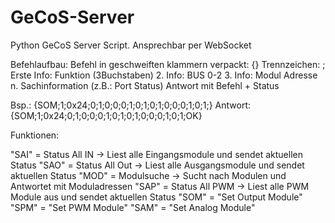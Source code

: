 # GeCoS-Server
Python GeCoS Server Script. Ansprechbar per WebSocket


Befehlaufbau:
Befehl in geschweiften klammern verpackt: {}
Trennzeichen: ;
Erste Info: Funktion (3Buchstaben)
2. Info: BUS 0-2
3. Info: Modul Adresse
n. Sachinformation (z.B.: Port Status)
Antwort mit Befehl + Status

Bsp.: {SOM;1;0x24;0;1;0;0;0;1;0;1;0;1;0;0;0;1;0;1;}
Antwort: {SOM;1;0x24;0;1;0;0;0;1;0;1;0;1;0;0;0;1;0;1;OK}

Funktionen:

"SAI" = Status All IN -> Liest alle Eingangsmodule und sendet aktuellen Status
"SAO" = Status All Out -> Liest alle Ausgangsmodule und sendet aktuellen Status
"MOD" = Modulsuche -> Sucht nach Modulen und Antwortet mit Moduladressen
"SAP" = Status All PWM -> Liest alle PWM Module aus und sendet aktuellen Status
"SOM" = "Set Output Module"
"SPM" = "Set PWM Module"
"SAM" = "Set Analog Module"

